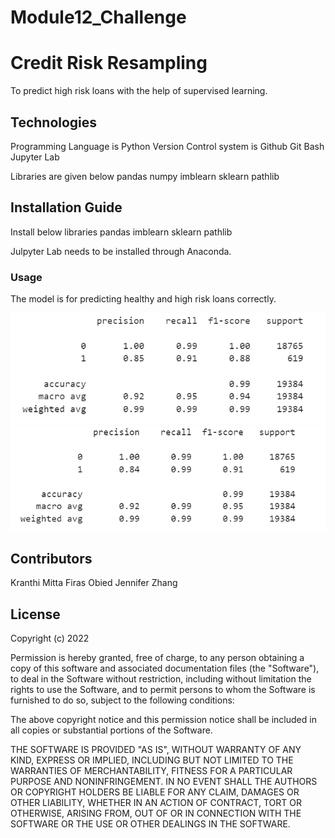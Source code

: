 # Module12_Challenge

# Credit Risk Resampling

To predict high risk loans with the help of supervised learning.

## Technologies

Programming Language is Python
Version Control system is Github
Git Bash
Jupyter Lab



Libraries are given below
pandas
numpy
imblearn
sklearn
pathlib

## Installation Guide

Install below libraries
pandas
imblearn
sklearn
pathlib

Julpyter Lab needs to be installed through Anaconda.


### Usage

 The model is for predicting healthy and high risk loans correctly.
 
!['Logistic_Regression Model'](Logistic_Regression_Model.PNG)
!['Logistic Regression Oversampled_Model'](Logistic_Regression_0versampled_Model.PNG)


## Contributors

Kranthi Mitta
Firas Obied
Jennifer Zhang


## License

Copyright (c) 2022 

Permission is hereby granted, free of charge, to any person obtaining a copy
of this software and associated documentation files (the "Software"), to deal
in the Software without restriction, including without limitation the rights
to use  the Software, and to permit persons to whom the Software is
furnished to do so, subject to the following conditions:

The above copyright notice and this permission notice shall be included in all
copies or substantial portions of the Software.

THE SOFTWARE IS PROVIDED "AS IS", WITHOUT WARRANTY OF ANY KIND, EXPRESS OR
IMPLIED, INCLUDING BUT NOT LIMITED TO THE WARRANTIES OF MERCHANTABILITY,
FITNESS FOR A PARTICULAR PURPOSE AND NONINFRINGEMENT. IN NO EVENT SHALL THE
AUTHORS OR COPYRIGHT HOLDERS BE LIABLE FOR ANY CLAIM, DAMAGES OR OTHER
LIABILITY, WHETHER IN AN ACTION OF CONTRACT, TORT OR OTHERWISE, ARISING FROM,
OUT OF OR IN CONNECTION WITH THE SOFTWARE OR THE USE OR OTHER DEALINGS IN THE
SOFTWARE.
